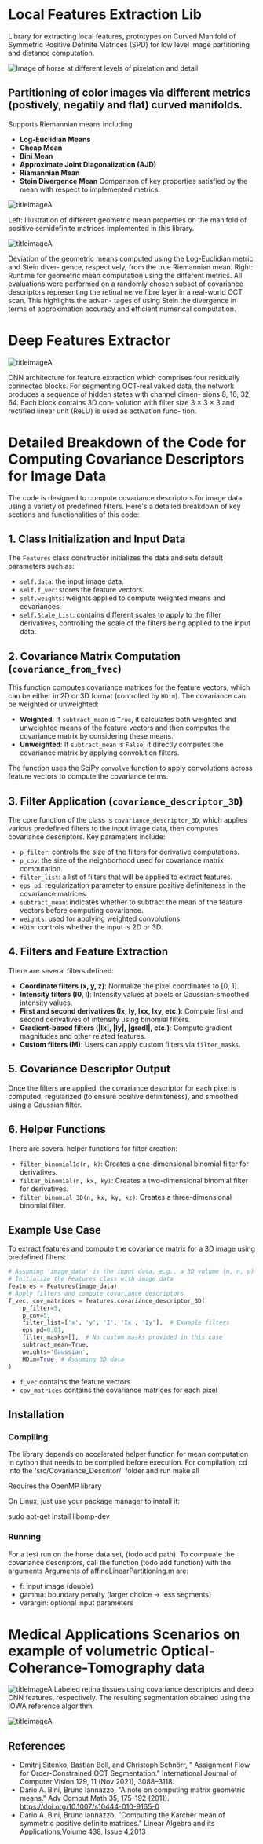 # Local Features Extraction Lib
Library for extracting local features, prototypes on Curved Manifold of Symmetric Positive Definite Matrices (SPD) for low level image partitioning and distance computation. 

![Image of horse at different levels of pixelation and detail](/docs/Horse.png)

## Partitioning of color images via different metrics (postively, negatily and flat) curved manifolds. 
Supports Riemannian means including 
   - **Log-Euclidian Means**
   - **Cheap Mean**
   - **Bini Mean**
   - **Approximate Joint Diagonalization (AJD)**
   - **Riamannian Mean**
   - **Stein Divergence Mean**
   Comparison of key properties satisfied by the mean with respect to implemented metrics:

   ![titleimageA](/docs/Mean_Prop.png)
   
   Left: Illustration of different geometric mean properties on the manifold of positive semidefinite matrices implemented in this library.  

![titleimageA](/docs/Cluster_Prototypes.png)

Deviation of the geometric means computed using the Log-Euclidian metric and Stein diver-
gence, respectively, from the true Riemannian mean. Right: Runtime for geometric mean computation using
the different metrics. All evaluations were performed on a randomly chosen subset of covariance descriptors
representing the retinal nerve fibre layer in a real-world OCT scan. This highlights the advan-
tages of using Stein the divergence in terms of approximation accuracy and efficient numerical computation.


# Deep Features Extractor

![titleimageA](/docs/Deep_Features.png)

CNN architecture for feature extraction which
comprises four residually connected blocks. For segmenting OCT-real valued data, the network produces
a sequence of hidden states with channel dimen-
sions 8, 16, 32, 64. Each block contains 3D con-
volution with filter size 3 × 3 × 3 and rectified
linear unit (ReLU) is used as activation func-
tion.

  # Detailed Breakdown of the Code for Computing Covariance Descriptors for Image Data

The code is designed to compute covariance descriptors for image data using a variety of predefined filters. Here's a detailed breakdown of key sections and functionalities of this code:

## 1. Class Initialization and Input Data

The `Features` class constructor initializes the data and sets default parameters such as:

- `self.data`: the input image data.
- `self.f_vec`: stores the feature vectors.
- `self.weights`: weights applied to compute weighted means and covariances.
- `self.Scale_List`: contains different scales to apply to the filter derivatives, controlling the scale of the filters being applied to the input data.

## 2. Covariance Matrix Computation (`covariance_from_fvec`)

This function computes covariance matrices for the feature vectors, which can be either in 2D or 3D format (controlled by `HDim`). The covariance can be weighted or unweighted:

- **Weighted**: If `subtract_mean` is `True`, it calculates both weighted and unweighted means of the feature vectors and then computes the covariance matrix by considering these means.
- **Unweighted**: If `subtract_mean` is `False`, it directly computes the covariance matrix by applying convolution filters.

The function uses the SciPy `convolve` function to apply convolutions across feature vectors to compute the covariance terms.

## 3. Filter Application (`covariance_descriptor_3D`)

The core function of the class is `covariance_descriptor_3D`, which applies various predefined filters to the input image data, then computes covariance descriptors. Key parameters include:

- `p_filter`: controls the size of the filters for derivative computations.
- `p_cov`: the size of the neighborhood used for covariance matrix computation.
- `filter_list`: a list of filters that will be applied to extract features.
- `eps_pd`: regularization parameter to ensure positive definiteness in the covariance matrices.
- `subtract_mean`: indicates whether to subtract the mean of the feature vectors before computing covariance.
- `weights`: used for applying weighted convolutions.
- `HDim`: controls whether the input is 2D or 3D.

## 4. Filters and Feature Extraction

There are several filters defined:

- **Coordinate filters (x, y, z)**: Normalize the pixel coordinates to [0, 1].
- **Intensity filters (I0, I)**: Intensity values at pixels or Gaussian-smoothed intensity values.
- **First and second derivatives (Ix, Iy, Ixx, Ixy, etc.)**: Compute first and second derivatives of intensity using binomial filters.
- **Gradient-based filters (|Ix|, |Iy|, |gradI|, etc.)**: Compute gradient magnitudes and other related features.
- **Custom filters (M)**: Users can apply custom filters via `filter_masks`.

## 5. Covariance Descriptor Output

Once the filters are applied, the covariance descriptor for each pixel is computed, regularized (to ensure positive definiteness), and smoothed using a Gaussian filter.

## 6. Helper Functions

There are several helper functions for filter creation:

- `filter_binomial1d(n, k)`: Creates a one-dimensional binomial filter for derivatives.
- `filter_binomial(n, kx, ky)`: Creates a two-dimensional binomial filter for derivatives.
- `filter_binomial_3D(n, kx, ky, kz)`: Creates a three-dimensional binomial filter.

## Example Use Case

To extract features and compute the covariance matrix for a 3D image using predefined filters:

```python
# Assuming 'image_data' is the input data, e.g., a 3D volume (m, n, p)
# Initialize the Features class with image data
features = Features(image_data)
# Apply filters and compute covariance descriptors
f_vec, cov_matrices = features.covariance_descriptor_3D(
    p_filter=5, 
    p_cov=5, 
    filter_list=['x', 'y', 'I', 'Ix', 'Iy'],  # Example filters
    eps_pd=0.01, 
    filter_masks=[],  # No custom masks provided in this case
    subtract_mean=True, 
    weights='Gaussian', 
    HDim=True  # Assuming 3D data
)
```

- `f_vec` contains the feature vectors
- `cov_matrices` contains the covariance matrices for each pixel


## Installation
### Compiling
The library depends on accelerated helper function for mean computation in cython that needs to be compiled before execution. For compilation, cd into the 'src/Covariance_Descritor/' folder and run make all

Requires the OpenMP library

On Linux, just use your package manager to install it:

sudo apt-get install libomp-dev

### Running
For a test run on the horse data set, (todo add path). 
To compuate the covariance descriptors, call the function (todo add function) with the arguments
Arguments of affineLinearPartitioning.m are:
 - f: input image (double)
 - gamma: boundary penalty (larger choice -> less segments)
 - varargin: optional input parameters

# Medical Applications Scenarios on example of volumetric Optical-Coherance-Tomography data 

![titleimageA](/docs/Segment_B_Scan.png)
Labeled retina tissues using covariance descriptors
and deep CNN features, respectively. The resulting segmentation obtained using the IOWA reference algorithm.

![titleimageA](/docs/Segment_Volume.png)

## References
- Dmitrij Sitenko, Bastian Boll, and Christoph Schnörr,
    " Assignment Flow for Order-Constrained OCT Segmentation."
    International Journal of Computer Vision 129, 11 (Nov 2021), 3088–3118.
- Dario A. Bini, Bruno Iannazzo,
    "A note on computing matrix geometric means."
    Adv Comput Math 35, 175–192 (2011). https://doi.org/10.1007/s10444-010-9165-0
- Dario A. Bini, Bruno Iannazzo,
    "Computing the Karcher mean of symmetric positive definite matrices."
    Linear Algebra and its Applications,Volume 438, Issue 4,2013